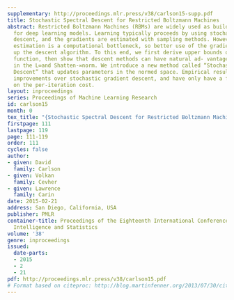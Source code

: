 ```yaml
---
supplementary: http://proceedings.mlr.press/v38/carlson15-supp.pdf
title: Stochastic Spectral Descent for Restricted Boltzmann Machines
abstract: Restricted Boltzmann Machines (RBMs) are widely used as building blocks
  for deep learning models. Learning typically proceeds by using stochastic gradient
  descent, and the gradients are estimated with sampling methods. However, the gradient
  estimation is a computational bottleneck, so better use of the gradients will speed
  up the descent algorithm. To this end, we first derive upper bounds on the RBM cost
  function, then show that descent methods can have natural ad- vantages by operating
  in the L∞and Shatten-∞norm. We introduce a new method called “Stochastic Spectral
  Descent” that updates parameters in the normed space. Empirical results show dramatic
  improvements over stochastic gradient descent, and have only have a fractional increase
  on the per-iteration cost.
layout: inproceedings
series: Proceedings of Machine Learning Research
id: carlson15
month: 0
tex_title: "{Stochastic Spectral Descent for Restricted Boltzmann Machines}"
firstpage: 111
lastpage: 119
page: 111-119
order: 111
cycles: false
author:
- given: David
  family: Carlson
- given: Volkan
  family: Cevher
- given: Lawrence
  family: Carin
date: 2015-02-21
address: San Diego, California, USA
publisher: PMLR
container-title: Proceedings of the Eighteenth International Conference on Artificial
  Intelligence and Statistics
volume: '38'
genre: inproceedings
issued:
  date-parts:
  - 2015
  - 2
  - 21
pdf: http://proceedings.mlr.press/v38/carlson15.pdf
# Format based on citeproc: http://blog.martinfenner.org/2013/07/30/citeproc-yaml-for-bibliographies/
---
```

